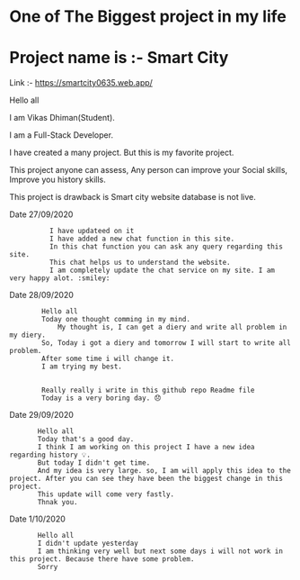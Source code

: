 # One of The Biggest project in my life

# Project name is :- Smart City

Link :- https://smartcity0635.web.app/

Hello all

I am Vikas Dhiman(Student).

I am a Full-Stack Developer.

I have created a many project. But this is my favorite project.

This project anyone can assess, Any person can improve your Social skills, Improve you history skills.

This project is drawback is 
    Smart city website database is not live.

Date 27/09/2020 

              I have updateed on it
              I have added a new chat function in this site.
              In this chat function you can ask any query regarding this site.
              This chat helps us to understand the website.
              I am completely update the chat service on my site. I am very happy alot. :smiley:

Date 28/09/2020 

            Hello all
            Today one thought comming in my mind.
                My thought is, I can get a diery and write all problem in my diery.
            So, Today i got a diery and tomorrow I will start to write all problem.
            After some time i will change it.
            I am trying my best.
            
            
            Really really i write in this github repo Readme file 
            Today is a very boring day. 😞
    

Date 29/09/2020
           
           Hello all 
           Today that's a good day.
           I think I am working on this project I have a new idea regarding history 💡.
           But today I didn't get time.
           And my idea is very large. so, I am will apply this idea to the project. After you can see they have been the biggest change in this project.
           This update will come very fastly.
           Thnak you.
           
           
Date 1/10/2020 
    
           Hello all
           I didn't update yesterday 
           I am thinking very well but next some days i will not work in this project. Because there have some problem.
           Sorry
